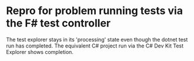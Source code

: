 # Repro for problem running tests via the F# test controller

The test explorer stays in its 'processing' state even though the dotnet test run has completed. The equivalent C# project run via the C# Dev Kit Test Explorer shows completion.